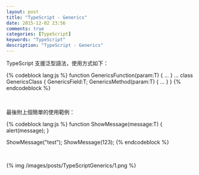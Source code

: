 ```yaml
---
layout: post
title: "TypeScript - Generics"
date: 2015-12-02 23:56
comments: true
categories: [TypeScript]
keywords: "TypeScript"
description: "TypeScript - Generics"
---
```


TypeScript 支援泛型語法，使用方式如下：  

<!-- More -->

{% codeblock lang:js %}
function GenericsFunction<T>(param:T) { 
	 ...
} 
...
class GenericsClass<T>
{
	GenericsField:T;
	GenericsMethod(param:T) { 
		...
	} 
}
{% endcodeblock %}

<br/>


最後附上個簡單的使用範例：  

{% codeblock lang:js %}
function ShowMessage<T>(message:T) { 
	alert(message); 
} 

ShowMessage<string>("test"); 
ShowMessage<number>(123);
{% endcodeblock %}

<br/>


{% img /images/posts/TypeScriptGenerics/1.png %}
